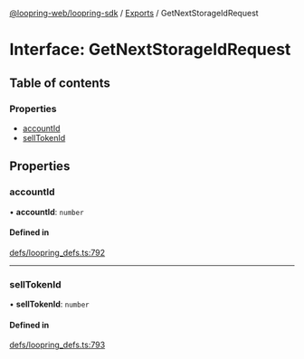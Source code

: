 [@loopring-web/loopring-sdk](../README.md) / [Exports](../modules.md) / GetNextStorageIdRequest

# Interface: GetNextStorageIdRequest

## Table of contents

### Properties

- [accountId](GetNextStorageIdRequest.md#accountid)
- [sellTokenId](GetNextStorageIdRequest.md#selltokenid)

## Properties

### accountId

• **accountId**: `number`

#### Defined in

[defs/loopring_defs.ts:792](https://github.com/Loopring/loopring_sdk/blob/538bd47/src/defs/loopring_defs.ts#L792)

___

### sellTokenId

• **sellTokenId**: `number`

#### Defined in

[defs/loopring_defs.ts:793](https://github.com/Loopring/loopring_sdk/blob/538bd47/src/defs/loopring_defs.ts#L793)
